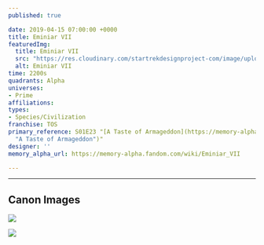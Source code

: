 ```yaml
---
published: true

date: 2019-04-15 07:00:00 +0000
title: Eminiar VII
featuredImg:
  title: Eminiar VII
  src: "https://res.cloudinary.com/startrekdesignproject-com/image/upload/v1555373609/EminiarVII.png"
  alt: Eminiar VII
time: 2200s
quadrants: Alpha
universes:
- Prime
affiliations:
types:
- Species/Civilization
franchise: TOS
primary_reference: S01E23 "[A Taste of Armageddon](https://memory-alpha.fandom.com/wiki/A_Taste_of_Armageddon
  "A Taste of Armageddon")"
designer: ''
memory_alpha_url: https://memory-alpha.fandom.com/wiki/Eminiar_VII

---
```

___
## Canon Images

![](https://res.cloudinary.com/startrekdesignproject-com/image/upload/v1555373609/EminiarVII1.jpg)

![](https://res.cloudinary.com/startrekdesignproject-com/image/upload/v1555373609/EminiarVII2.jpg)